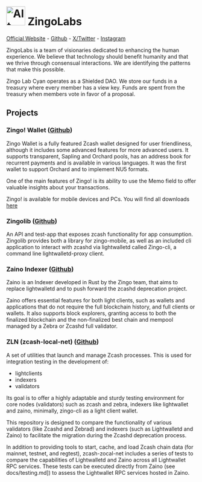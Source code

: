 #  <img src="https://github.com/user-attachments/assets/e38b13a9-d410-426a-a1e6-2dde105d56c4" alt="Alt Text" width="50"/> ZingoLabs

[Official Website](https://zingolabs.org/) - [Github](https://github.com/zingolabs) - [X/Twitter](https://x.com/ZingoLabs) - [Instagram](https://www.instagram.com/zingolabesp/)

ZingoLabs is a team of visionaries dedicated to enhancing the human experience. We believe that technology should benefit humanity and that we thrive through consensual interactions. We are identifying the patterns that make this possible.

Zingo Lab Cyan operates as a Shielded DAO. We store our funds in a treasury where every member has a view key. Funds are spent from the treasury when members vote in favor of a proposal.

## Projects

### Zingo! Wallet ([Github](https://github.com/zingolabs/zingo-mobile))
Zingo Wallet is a fully featured Zcash wallet designed for user friendliness, although it includes some advanced features for more advanced users. It supports transparent, Sapling and Orchard pools, has an address book for recurrent payments and is available in various languages. It was the first wallet to support Orchard and to implement NU5 formats.

One of the main features of Zingo! is its ability to use the Memo field to offer valuable insights about your transactions.

Zingo! is available for mobile devices and PCs. You will find all downloads [here](https://zingolabs.org/)

### Zingolib ([Github](https://github.com/zingolabs/zingolib))
An API and test-app that exposes zcash functionality for app consumption. Zingolib provides both a library for zingo-mobile, as well as an included cli application to interact with zcashd via lightwalletd called Zingo-cli, a command line lightwalletd-proxy client.

### Zaino Indexer ([Github](https://github.com/zingolabs/zaino))
Zaino is an Indexer developed in Rust by the Zingo team, that aims to replace lightwalletd and to push forward the zcashd deprecation project.

Zaino offers essential features for both light clients, such as wallets and applications that do not require the full blockchain history, and full clients or wallets. It also supports block explorers, granting access to both the finalized blockchain and the non-finalized best chain and mempool managed by a Zebra or Zcashd full validator.

###  ZLN (zcash-local-net) ([Github](https://github.com/zingolabs/zcash-local-net))
A set of utilities that launch and manage Zcash processes. This is used for integration testing in the development of:
- lightclients
- indexers
- validators

Its goal is to offer a highly adaptable and sturdy testing environment for core nodes (validators) such as zcash and zebra, indexers like lightwallet and zaino, minimally, zingo-cli as a light client wallet.

This repository is designed to compare the functionality of various validators (like Zcashd and Zebrad) and indexers (such as Lightwalletd and Zaino) to facilitate the migration during the Zcashd deprecation process.

In addition to providing tools to start, cache, and load Zcash chain data (for mainnet, testnet, and regtest), zcash-zocal-net includes a series of tests to compare the capabilities of Lightwalletd and Zaino across all Lightwallet RPC services. These tests can be executed directly from Zaino (see docs/testing.md]) to assess the Lightwallet RPC services hosted in Zaino.

